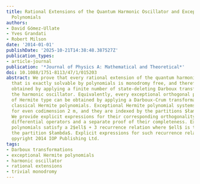 ```yaml
---
title: Rational Extensions of the Quantum Harmonic Oscillator and Exceptional Hermite
  Polynomials
authors:
- David Gómez-Ullate
- Yves Grandati
- Robert Milson
date: '2014-01-01'
publishDate: '2025-10-21T14:38:48.387527Z'
publication_types:
- article-journal
publication: '*Journal of Physics A: Mathematical and Theoretical*'
doi: 10.1088/1751-8113/47/1/015203
abstract: We prove that every rational extension of the quantum harmonic oscillator
  that is exactly solvable by polynomials is monodromy free, and therefore can be
  obtained by applying a finite number of state-deleting Darboux transformations on
  the harmonic oscillator. Equivalently, every exceptional orthogonal polynomial system
  of Hermite type can be obtained by applying a Darboux-Crum transformation to the
  classical Hermite polynomials. Exceptional Hermite polynomial systems only exist
  for even codimension 2 m, and they are indexed by the partitions $łambda$ of m.
  We provide explicit expressions for their corresponding orthogonality weights and
  differential operators and a separate proof of their completeness. Exceptional Hermite
  polynomials satisfy a 2$ell$ + 3 recurrence relation where $ell$ is the length of
  the partition $łambda$. Explicit expressions for such recurrence relations are given.
  o̧pyright 2014 IOP Publishing Ltd.
tags:
- Darboux transformations
- exceptional Hermite polynomials
- harmonic oscillator
- rational extensions
- trivial monodromy
---
```

